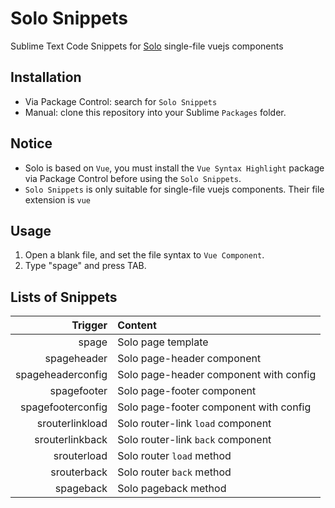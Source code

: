 # Solo Snippets

Sublime Text Code Snippets for [Solo](https://github.com/landray/Solo) single-file vuejs components

## Installation

* Via Package Control: search for `Solo Snippets`
* Manual: clone this repository into your Sublime `Packages` folder.

## Notice

* Solo is based on `Vue`, you must install the `Vue Syntax Highlight` package via Package Control before using the `Solo Snippets`.
* `Solo Snippets` is only suitable for single-file vuejs components. Their file extension is `vue`

## Usage
1.  Open a blank file, and set the file syntax to `Vue Component`.
2.  Type "spage" and press TAB.

## Lists of Snippets

|           Trigger | Content                                |
| ----------------: | :------------------------------------- |
|             spage | Solo page template                     |
|       spageheader | Solo page-header component             |
| spageheaderconfig | Solo page-header component with config |
|       spagefooter | Solo page-footer component             |
| spagefooterconfig | Solo page-footer component with config |
|   srouterlinkload | Solo router-link `load` component      |
|   srouterlinkback | Solo router-link `back` component      |
|       srouterload | Solo router `load` method              |
|       srouterback | Solo router `back` method              |
|         spageback | Solo pageback method                   |